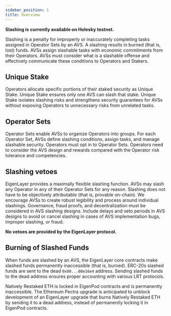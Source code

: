 ```yaml
---
sidebar_position: 1
title: Overview
---
```


**Slashing is currently available on Holesky testnet.**

Slashing is a penalty for improperly or inaccurately completing tasks assigned in Operator Sets by an AVS. A slashing results
in burned (that is, lost) funds. AVSs assign slashable tasks with economic commitments from their Operators. AVSs must
consider what is a slashable offense and effectively communicate these conditions to Operators and Stakers.

## Unique Stake

Operators allocate specific portions of their staked security as Unique Stake. Unique Stake ensures only one AVS can slash 
that stake. Unique Stake isolates slashing risks and strengthens security guarantees for AVSs without exposing
Operators to unnecessary risks from unrelated tasks.

## Operator Sets

Operator Sets enable AVSs to organize Operators into groups. For each Operator Set, AVSs define slashing conditions,
assign tasks, and manage slashable security. Operators must opt in to Operator Sets. Operators need to consider the AVS design
and rewards compared with the Operator risk tolerance and competencies.

## Slashing vetoes

EigenLayer provides a maximally flexible slashing function. AVSs may slash any Operator in any of their Operator Sets for
any reason. Slashing does not have to be objectively attributable (that is, provable on-chain). We encourage AVSs to create
robust legibility and process around individual slashings. Governance, fraud proofs, and decentralization
must be considered in AVS slashing designs. Include delays and veto periods in AVS designs to avoid or cancel slashing
in cases of AVS implementation bugs, improper slashing, or fraud. 

**No vetoes are provided by the EigenLayer protocol.**

## Burning of Slashed Funds

When funds are slashed by an AVS, the EigenLayer core contracts make slashed funds permanently inaccessible (that is, burned). 
ERC-20s slashed funds are sent to the dead `0x00...00e16e4` address. Sending slashed funds to the dead address ensures proper
accounting with various LRT protocols. 

Natively Restaked ETH is locked in EigenPod contracts and is permanently inaccessible. The Ethereum Pectra upgrade is anticipated
to unblock development of an EigenLayer upgrade that burns Natively Restaked ETH by sending it to a dead address,
instead of permanently locking it in EigenPod contracts.